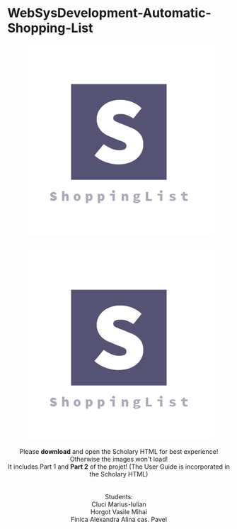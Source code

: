 # WebSysDevelopment-Automatic-Shopping-List
<span style="display:block;text-align:center">![alt text](https://raw.githubusercontent.com/mcluci/WebSysDevelopment---Automatic-Shopping-List/master/Logo.PNG)</span>
<br/>
<p align="center"> 
<img src="https://raw.githubusercontent.com/mcluci/WebSysDevelopment---Automatic-Shopping-List/master/Logo.PNG">
</p>
<p align="center">
  Please <b>download</b> and open the Scholary HTML for best experience! Otherwise the images won't load!
<br/> It includes Part 1 and <b>Part 2</b> of the projet! (The User Guide is incorporated in the Scholary HTML)
<br/>
<br/>
<br/> Students:
<br/> Cluci Marius-Iulian
<br/> Horgot Vasile Mihai
<br/> Finica Alexandra Alina cas. Pavel
<br/> 
</p>
